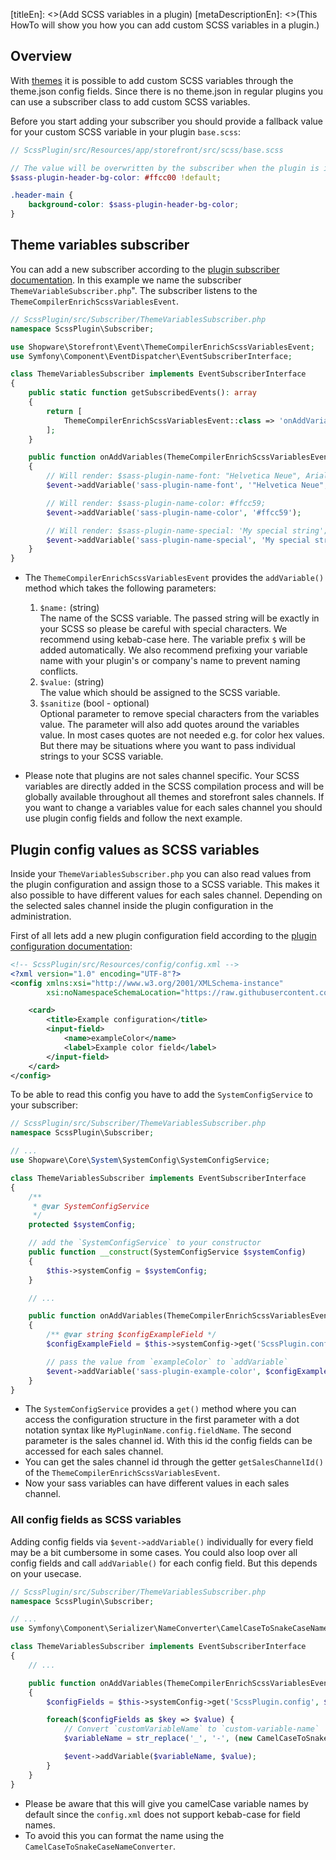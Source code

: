 [titleEn]: <>(Add SCSS variables in a plugin)
[metaDescriptionEn]: <>(This HowTo will show you how you can add custom SCSS variables in a plugin.)

## Overview

With [themes](./../2-internals/4-plugins/100-plugin-themes.md) it is possible to add custom SCSS variables through the theme.json config fields. Since there is no theme.json in regular plugins you can use a subscriber class to add custom SCSS variables.

Before you start adding your subscriber you should provide a fallback value for your custom SCSS variable in your plugin `base.scss`:
```scss
// ScssPlugin/src/Resources/app/storefront/src/scss/base.scss

// The value will be overwritten by the subscriber when the plugin is installed and activated
$sass-plugin-header-bg-color: #ffcc00 !default;

.header-main {
    background-color: $sass-plugin-header-bg-color;
}
```

## Theme variables subscriber

You can add a new subscriber according to the [plugin subscriber documentation](./040-register-subscriber.md). In this example we name the subscriber `ThemeVariableSubscriber.php`". The subscriber listens to the `ThemeCompilerEnrichScssVariablesEvent`.

```php
// ScssPlugin/src/Subscriber/ThemeVariablesSubscriber.php
namespace ScssPlugin\Subscriber;

use Shopware\Storefront\Event\ThemeCompilerEnrichScssVariablesEvent;
use Symfony\Component\EventDispatcher\EventSubscriberInterface;

class ThemeVariablesSubscriber implements EventSubscriberInterface
{
    public static function getSubscribedEvents(): array
    {
        return [
            ThemeCompilerEnrichScssVariablesEvent::class => 'onAddVariables'
        ];
    }

    public function onAddVariables(ThemeCompilerEnrichScssVariablesEvent $event)
    {
        // Will render: $sass-plugin-name-font: "Helvetica Neue", Arial, sans-serif;
        $event->addVariable('sass-plugin-name-font', '"Helvetica Neue", Arial, sans-serif');

        // Will render: $sass-plugin-name-color: #ffcc59;
        $event->addVariable('sass-plugin-name-color', '#ffcc59');

        // Will render: $sass-plugin-name-special: 'My special string';
        $event->addVariable('sass-plugin-name-special', 'My special string', true);
    }
}
```

* The `ThemeCompilerEnrichScssVariablesEvent` provides the `addVariable()` method which takes the following parameters:
  
  1. `$name:` (string)<br>
     The name of the SCSS variable. The passed string will be exactly in your SCSS so please be careful with special characters. We recommend using kebab-case here. The variable prefix `$` will be added automatically. We also recommend prefixing your variable name with your plugin's or company's name to prevent naming conflicts.
  2. `$value:` (string)<br>
     The value which should be assigned to the SCSS variable.
  3. `$sanitize` (bool - optional)<br>
     Optional parameter to remove special characters from the variables value. The parameter will also add quotes around the variables value. In most cases quotes are not needed e.g. for color hex values. But there may be situations where you want to pass individual strings to your SCSS variable.
* Please note that plugins are not sales channel specific. Your SCSS variables are directly added in the SCSS compilation process and will be globally available throughout all themes and storefront sales channels. If you want to change a variables value for each sales channel you should use plugin config fields and follow the next example.

## Plugin config values as SCSS variables

Inside your `ThemeVariablesSubscriber.php` you can also read values from the plugin configuration and assign those to a SCSS variable. This makes it also possible to have different values for each sales channel. Depending on the selected sales channel inside the plugin configuration in the administration.

First of all lets add a new plugin configuration field according to the [plugin configuration documentation](./../2-internals/4-plugins/070-plugin-config.md):

```xml
<!-- ScssPlugin/src/Resources/config/config.xml -->
<?xml version="1.0" encoding="UTF-8"?>
<config xmlns:xsi="http://www.w3.org/2001/XMLSchema-instance"
        xsi:noNamespaceSchemaLocation="https://raw.githubusercontent.com/shopware/platform/master/src/Core/System/SystemConfig/Schema/config.xsd">

    <card>
        <title>Example configuration</title>
        <input-field>
            <name>exampleColor</name>
            <label>Example color field</label>
        </input-field>
    </card>
</config>
```

To be able to read this config you have to add the `SystemConfigService` to your subscriber:

```php
// ScssPlugin/src/Subscriber/ThemeVariablesSubscriber.php
namespace ScssPlugin\Subscriber;

// ...
use Shopware\Core\System\SystemConfig\SystemConfigService;

class ThemeVariablesSubscriber implements EventSubscriberInterface
{
    /**
     * @var SystemConfigService
     */
    protected $systemConfig;

    // add the `SystemConfigService` to your constructor
    public function __construct(SystemConfigService $systemConfig)
    {
        $this->systemConfig = $systemConfig;
    }

    // ...

    public function onAddVariables(ThemeCompilerEnrichScssVariablesEvent $event)
    {
        /** @var string $configExampleField */
        $configExampleField = $this->systemConfig->get('ScssPlugin.config.exampleColor', $event->getSalesChannelId());

        // pass the value from `exampleColor` to `addVariable`
        $event->addVariable('sass-plugin-example-color', $configExampleField);
    }
}
```
* The `SystemConfigService` provides a `get()` method where you can access the configuration structure in the first parameter with a dot notation syntax like `MyPluginName.config.fieldName`. The second parameter is the sales channel id. With this id the config fields can be accessed for each sales channel.
* You can get the sales channel id through the getter `getSalesChannelId()` of the `ThemeCompilerEnrichScssVariablesEvent`.
* Now your sass variables can have different values in each sales channel.

### All config fields as SCSS variables

Adding config fields via `$event->addVariable()` individually for every field may be a bit cumbersome in some cases. You could also loop over all config fields and call `addVariable()` for each config field. But this depends on your usecase.

```php
// ScssPlugin/src/Subscriber/ThemeVariablesSubscriber.php
namespace ScssPlugin\Subscriber;

// ...
use Symfony\Component\Serializer\NameConverter\CamelCaseToSnakeCaseNameConverter;

class ThemeVariablesSubscriber implements EventSubscriberInterface
{
    // ...

    public function onAddVariables(ThemeCompilerEnrichScssVariablesEvent $event)
    {
        $configFields = $this->systemConfig->get('ScssPlugin.config', $event->getSalesChannelId());

        foreach($configFields as $key => $value) {
            // Convert `customVariableName` to `custom-variable-name`
            $variableName = str_replace('_', '-', (new CamelCaseToSnakeCaseNameConverter())->normalize($key));

            $event->addVariable($variableName, $value);
        }
    }
}
```
* Please be aware that this will give you camelCase variable names by default since the `config.xml` does not support kebab-case for field names.
* To avoid this you can format the name using the `CamelCaseToSnakeCaseNameConverter`.
